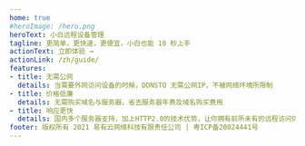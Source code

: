 ```yaml
---
home: true
#heroImage: /hero.png
heroText: 小白远程设备管理
tagline: 更简单，更快速，更便宜，小白也能 10 秒上手
actionText: 立即体验 →
actionLink: /zh/guide/
features:
- title: 无需公网
  details: 当需要外网访问设备的时候，DDNSTO 无需公网IP，不被网络环境所限制
- title: 价格低廉
  details: 无需购买域名与服务器，省去服务器年费及域名购买费用
- title: 响应更快
  details: 国内多个服务器支持，加上HTTP2.0的技术优势，让你拥有前所未有的远程访问体验
footer: 版权所有 2021 易有云网络科技有限责任公司 | 粤ICP备20024441号
---
```


<script>
  export default{
    mounted(){
        document.querySelector(".footer").addEventListener("click", function (e) {
            window.open("https://beian.miit.gov.cn/", "_blank'")
        })
    }
}
</script>